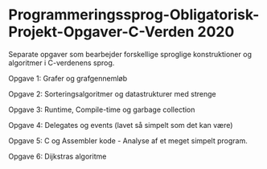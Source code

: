 # Programmeringssprog-Obligatorisk-Projekt-Opgaver-C-Verden 2020

Separate opgaver som bearbejder forskellige sproglige konstruktioner og algoritmer i C-verdenens sprog.

Opgave 1: Grafer og grafgennemløb

Opgave 2: Sorteringsalgoritmer og datastrukturer med strenge

Opgave 3: Runtime, Compile-time og garbage collection

Opgave 4: Delegates og events (lavet så simpelt som det kan være)

Opgave 5: C og Assembler kode - Analyse af et meget simpelt program.

Opgave 6: Dijkstras algoritme

